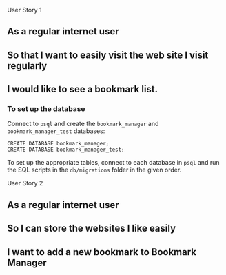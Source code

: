 User Story 1
## As a regular internet user
## So that I want to easily visit the web site I visit regularly
## I would like to see a bookmark list.

### To set up the database

Connect to `psql` and create the `bookmark_manager` and `bookmark_manager_test` databases:

```
CREATE DATABASE bookmark_manager;
CREATE DATABASE bookmark_manager_test;
```

To set up the appropriate tables, connect to each database in `psql` and run the SQL scripts in the `db/migrations` folder in the given order.

User Story 2
## As a regular internet user
## So I can store the websites I like easily
## I want to add a new bookmark to Bookmark Manager